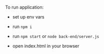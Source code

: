 To run application:

- set up env vars

- run `npm i`
- run `npm start` or `node back-end/server.js`

- open index.html in your browser